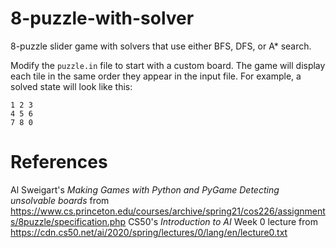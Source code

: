 # 8-puzzle-with-solver

8-puzzle slider game with solvers that use either BFS, DFS, or A\* search.

Modify the `puzzle.in` file to start with a custom board. The game will display each tile in the same order they appear in the input file. For example, a solved state will look like this:

```
1 2 3
4 5 6
7 8 0
```

# References

Al Sweigart's _Making Games with Python and PyGame_
_Detecting unsolvable boards_ from https://www.cs.princeton.edu/courses/archive/spring21/cos226/assignments/8puzzle/specification.php
CS50's _Introduction to AI_ Week 0 lecture from https://cdn.cs50.net/ai/2020/spring/lectures/0/lang/en/lecture0.txt
